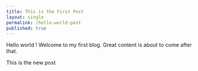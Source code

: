 ```yaml
---
title: This is the First Post
layout: single
permalink: /hello-world-post
published: true
---
```


Hello world ! 
Welcome to my first blog. Great content is about to come after that.

This is the new post



